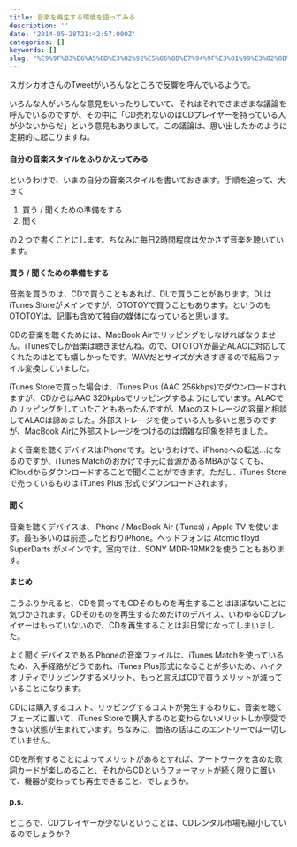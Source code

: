```yaml
---
title: 音楽を再生する環境を語ってみる
description: ''
date: '2014-05-28T21:42:57.000Z'
categories: []
keywords: []
slug: "%E9%9F%B3%E6%A5%BD%E3%82%92%E5%86%8D%E7%94%9F%E3%81%99%E3%82%8B%E7%92%B0%E5%A2%83%E3%82%92%E8%AA%9E%E3%81%A3%E3%81%A6%E3%81%BF%E3%82%8B"
---
```

スガシカオさんのTweetがいろんなところで反響を呼んでいるようで。

いろんな人がいろんな意見をいったりしていて、それはそれでさまざまな議論を呼んでいるのですが、その中に「CD売れないのはCDプレイヤーを持っている人が少ないからだ」という意見もありまして。この議論は、思い出したかのように定期的に起こりますね。

#### 自分の音楽スタイルをふりかえってみる

というわけで、いまの自分の音楽スタイルを書いておきます。手順を追って、大きく

1.  買う / 聞くための準備をする
2.  聞く

の２つで書くことにします。ちなみに毎日2時間程度は欠かさず音楽を聴いています。

#### 買う / 聞くための準備をする

音楽を買うのは、CDで買うこともあれば、DLで買うことがあります。DLはiTunes Storeがメインですが、OTOTOYで買うこともあります。というのもOTOTOYは、記事も含めて独自の媒体になっていると思います。

CDの音楽を聴くためには、MacBook Airでリッピングをしなければなりません。iTunesでしか音楽は聴きませんね。ので、OTOTOYが最近ALACに対応してくれたのはとても嬉しかったです。WAVだとサイズが大きすぎるので結局ファイル変換していました。

iTunes Storeで買った場合は、iTunes Plus (AAC 256kbps)でダウンロードされますが、CDからはAAC 320kpbsでリッピングするようにしています。ALACでのリッピングをしていたこともあったんですが、Macのストレージの容量と相談してALACは諦めました。外部ストレージを使っている人も多いと思うのですが、MacBook Airに外部ストレージをつけるのは煩雑な印象を持ちました。

よく音楽を聴くデバイスはiPhoneです。というわけで、iPhoneへの転送…になるのですが、iTunes Matchのおかげで手元に音源があるMBAがなくても、iCloudからダウンロードすることで聞くことができます。ただし、iTunes Storeで売っているものは iTunes Plus 形式でダウンロードされます。

#### 聞く

音楽を聴くデバイスは、iPhone / MacBook Air (iTunes) / Apple TV を使います。最も多いのは前述したとおりiPhone。ヘッドフォンは Atomic floyd SuperDarts がメインです。室内では、SONY MDR-1RMK2を使うこともあります。

#### まとめ

こうふりかえると、CDを買ってもCDそのものを再生することはほぼないことに気づかされます。CDそのものを再生するためだけのデバイス、いわゆるCDプレイヤーはもっていないので、CDを再生することは非日常になってしまいました。

よく聞くデバイスであるiPhoneの音楽ファイルは、iTunes Matchを使っているため、入手経路がどうであれ、iTunes Plus形式になることが多いため、ハイクオリティでリッピングするメリット、もっと言えばCDで買うメリットが減っていることになります。

CDには購入するコスト、リッピングするコストが発生するわりに、音楽を聴くフェーズに置いて、iTunes Storeで購入するのと変わらないメリットしか享受できない状態が生まれています。ちなみに、価格の話はこのエントリーでは一切していません。

CDを所有することによってメリットがあるとすれば、アートワークを含めた歌詞カードが楽しめること、それからCDというフォーマットが続く限りに置いて、機器が変わっても再生できること、でしょうか。

#### p.s.

ところで、CDプレイヤーが少ないということは、CDレンタル市場も縮小しているのでしょうか？